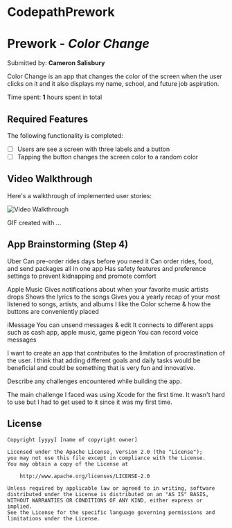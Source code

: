 # CodepathPrework

# Prework - *Color Change*

Submitted by: **Cameron Salisbury**

Color Change is an app that changes the color of the screen when the user clicks on it and it also displays my name, school, and future job aspiration.

Time spent: **1** hours spent in total

## Required Features

The following functionality is completed:

- [ ] Users are see a screen with three labels and a button
- [ ] Tapping the button changes the screen color to a random color
 
## Video Walkthrough

Here's a walkthrough of implemented user stories:

<img src='http://i.imgur.com/link/to/your/gif/file.gif' title='Video Walkthrough' width='' alt='Video Walkthrough' />

<!-- ![Kapture 2023-08-28 at 02 21 44](https://github.com/Cameron-Salisbury/CodepathPrework/assets/67120965/4c908f43-05da-499c-88f9-3a76b0fb6f72)
 -->
GIF created with ...  
<!-- Recommended tools:
[Kap](https://getkap.co/) for macOS
[ScreenToGif](https://www.screentogif.com/) for Windows
[peek](https://github.com/phw/peek) for Linux. -->

## App Brainstorming (Step 4)


Uber 
Can pre-order rides days before you need it
Can order rides, food, and send packages all in one app
Has safety features and preference settings to prevent kidnapping and promote comfort

Apple Music
Gives notifications about when your favorite music artists drops 
Shows the lyrics to the songs
Gives you a yearly recap of your most listened to songs, artists, and albums 
I like the Color scheme & how the buttons are conveniently placed

iMessage
You can unsend messages & edit
It connects to different apps such as cash app, apple music, game pigeon 
You can record voice messages

I want to create an app that contributes to the limitation of procrastination of the user. I think that adding different goals and daily tasks would be beneficial and could be something that is very fun and innovative.

Describe any challenges encountered while building the app.

The main challenge I faced was using Xcode for the first time. It wasn't hard to use but I had to get used to it since it was my first time. 


## License

    Copyright [yyyy] [name of copyright owner]

    Licensed under the Apache License, Version 2.0 (the "License");
    you may not use this file except in compliance with the License.
    You may obtain a copy of the License at

        http://www.apache.org/licenses/LICENSE-2.0

    Unless required by applicable law or agreed to in writing, software
    distributed under the License is distributed on an "AS IS" BASIS,
    WITHOUT WARRANTIES OR CONDITIONS OF ANY KIND, either express or implied.
    See the License for the specific language governing permissions and
    limitations under the License.
